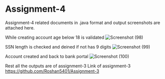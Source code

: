 # Assignment-4
Assignment-4 related documents in .java format and output screenshots are attached here.

While creating account age below 18 is validated
![Screenshot (98)](https://user-images.githubusercontent.com/68680320/215287227-f94a3fce-5d61-4252-bab4-9a7769d89d07.png)

SSN length is checked and deined if not has 9 digits
![Screenshot (99)](https://user-images.githubusercontent.com/68680320/215287229-f5a53c6f-3023-4142-abdc-66b1bbb8631c.png)

Account created and back to bank portal
![Screenshot (100)](https://user-images.githubusercontent.com/68680320/215287230-7d47245e-746a-494e-8ff8-dc105dd12162.png)

Rest all the outputs are of assignment-3
Link of assignment-3
https://github.com/Roshan5401/Assignment-3
